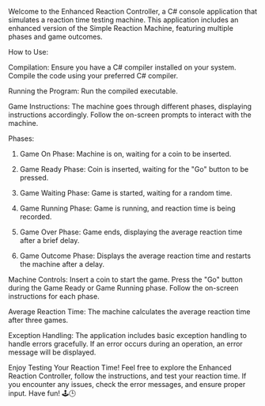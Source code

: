 Welcome to the Enhanced Reaction Controller, a C# console application that simulates a reaction time testing machine. This application includes an enhanced version of the Simple Reaction Machine, featuring multiple phases and game outcomes.

How to Use:

Compilation:
Ensure you have a C# compiler installed on your system.
Compile the code using your preferred C# compiler.

Running the Program:
Run the compiled executable.

Game Instructions:
The machine goes through different phases, displaying instructions accordingly.
Follow the on-screen prompts to interact with the machine.

Phases:
1. Game On Phase:
Machine is on, waiting for a coin to be inserted.

2. Game Ready Phase:
Coin is inserted, waiting for the "Go" button to be pressed.

3. Game Waiting Phase:
Game is started, waiting for a random time.

4. Game Running Phase:
Game is running, and reaction time is being recorded.

5. Game Over Phase:
Game ends, displaying the average reaction time after a brief delay.

6. Game Outcome Phase:
Displays the average reaction time and restarts the machine after a delay.

Machine Controls:
Insert a coin to start the game.
Press the "Go" button during the Game Ready or Game Running phase.
Follow the on-screen instructions for each phase.

Average Reaction Time:
The machine calculates the average reaction time after three games.

Exception Handling:
The application includes basic exception handling to handle errors gracefully. If an error occurs during an operation, an error message will be displayed.

Enjoy Testing Your Reaction Time!
Feel free to explore the Enhanced Reaction Controller, follow the instructions, and test your reaction time. If you encounter any issues, check the error messages, and ensure proper input. Have fun! 🕹️🕒
